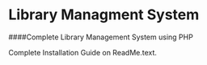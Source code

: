 # Library Managment System
####Complete Library Management System using PHP

Complete Installation Guide on ReadMe.text.
